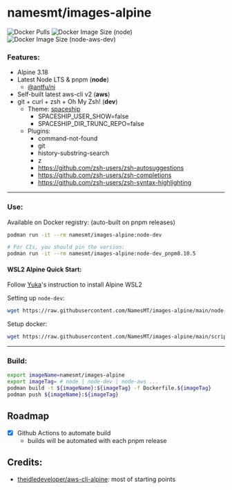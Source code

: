 # namesmt/images-alpine
![Docker Pulls](https://img.shields.io/docker/pulls/namesmt/images-alpine)
![Docker Image Size (node)](https://img.shields.io/docker/image-size/namesmt/images-alpine/node?label=image%20size%3Anode)
![Docker Image Size (node-aws-dev)](https://img.shields.io/docker/image-size/namesmt/images-alpine/node-aws-dev?label=image%20size%3Anode-aws-dev)

### Features:
- Alpine 3.18
- Latest Node LTS & pnpm (**node**)
  - [@antfu/ni](https://github.com/antfu/ni)
- Self-built latest aws-cli v2 (**aws**)
- git + curl + zsh + Oh My Zsh! (**dev**)
  - Theme: [spaceship](https://spaceship-prompt.sh/)
    - SPACESHIP_USER_SHOW=false
    - SPACESHIP_DIR_TRUNC_REPO=false
  - Plugins:
    - command-not-found
    - git
    - history-substring-search
    - z
    - https://github.com/zsh-users/zsh-autosuggestions
    - https://github.com/zsh-users/zsh-completions
    - https://github.com/zsh-users/zsh-syntax-highlighting

---

### Use:
Available on Docker registry: (auto-built on pnpm releases)
```sh
podman run -it --rm namesmt/images-alpine:node-dev

# For CIs, you should pin the version: 
podman run -it --rm namesmt/images-alpine:node-dev_pnpm8.10.5
```

#### WSL2 Alpine Quick Start:
Follow [Yuka](https://github.com/yuk7/AlpineWSL)'s instruction to install Alpine WSL2

Setting up `node-dev`:
```sh
wget https://raw.githubusercontent.com/NamesMT/images-alpine/main/node-dev.sh -O- | sh
```

Setup docker:
```sh
wget https://raw.githubusercontent.com/NamesMT/images-alpine/main/scripts/install-docker.sh -O- | sh
```

---

### Build:
```sh
export imageName=namesmt/images-alpine
export imageTag= # node | node-dev | node-aws ...
podman build -t ${imageName}:${imageTag} -f Dockerfile.${imageTag}
podman push ${imageName}:${imageTag}
```

## Roadmap
- [x] Github Actions to automate build
  - builds will be automated with each pnpm release

## Credits:
- [theidledeveloper/aws-cli-alpine](https://github.com/theidledeveloper/aws-cli-alpine): most of starting points
